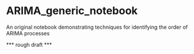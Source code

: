 # ARIMA_generic_notebook
An original notebook demonstrating techniques for identifying the order of ARIMA processes 

*** rough draft ***
